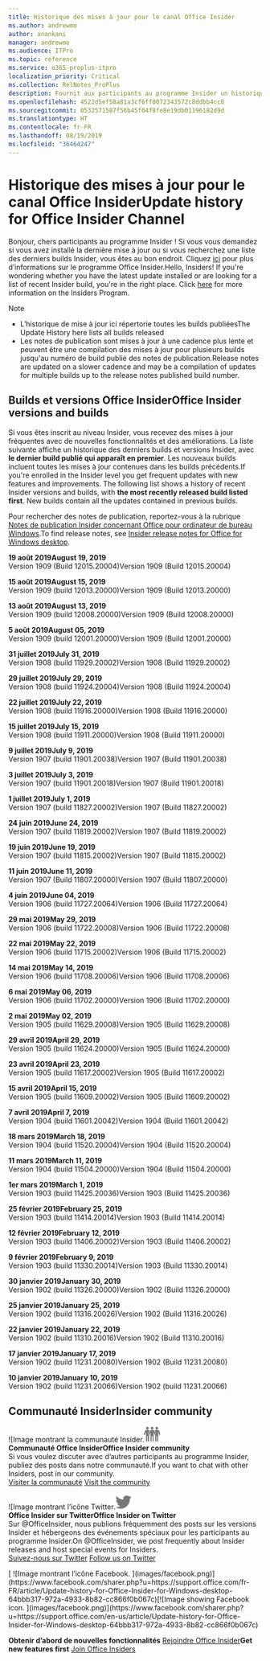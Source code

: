 ```yaml
---
title: Historique des mises à jour pour le canal Office Insider
ms.author: andrewmo
author: anankani
manager: andrewmo
ms.audience: ITPro
ms.topic: reference
ms.service: o365-proplus-itpro
localization_priority: Critical
ms.collection: RelNotes_ProPlus
description: Fournit aux participants au programme Insider un historique des mises à jour pour les versions Canal mensuel Insider Fast pour ordinateur de bureau Windows
ms.openlocfilehash: 4522d5ef58a81a3cf6ff0072343572c8ddbb4cc8
ms.sourcegitcommit: 0532571587f56b45f04f8fe8e19db01196182d9d
ms.translationtype: HT
ms.contentlocale: fr-FR
ms.lasthandoff: 08/19/2019
ms.locfileid: "36464247"
---
```

# <a name="update-history-for-office-insider-channel"></a><span data-ttu-id="ad0e9-103">Historique des mises à jour pour le canal Office Insider</span><span class="sxs-lookup"><span data-stu-id="ad0e9-103">Update history for Office Insider Channel</span></span>

<span data-ttu-id="ad0e9-p101">Bonjour, chers participants au programme Insider ! Si vous vous demandez si vous avez installé la dernière mise à jour ou si vous recherchez une liste des derniers builds Insider, vous êtes au bon endroit. Cliquez [ici](https://insider.office.com/) pour plus d’informations sur le programme Office Insider.</span><span class="sxs-lookup"><span data-stu-id="ad0e9-p101">Hello, Insiders! If you're wondering whether you have the latest update installed or are looking for a list of recent Insider build, you're in the right place. Click [here](https://insider.office.com/) for more information on the Insiders Program.</span></span>

> [!NOTE]
> - <span data-ttu-id="ad0e9-107">L’historique de mise à jour ici répertorie toutes les builds publiées</span><span class="sxs-lookup"><span data-stu-id="ad0e9-107">The Update History here lists all builds released</span></span>
> - <span data-ttu-id="ad0e9-108">Les notes de publication sont mises à jour à une cadence plus lente et peuvent être une compilation des mises à jour pour plusieurs builds jusqu'au numéro de build publié des notes de publication.</span><span class="sxs-lookup"><span data-stu-id="ad0e9-108">Release notes are updated on a slower cadence and may be a compilation of updates for multiple builds up to the release notes published build number.</span></span>



## <a name="office-insider-versions-and-builds"></a><span data-ttu-id="ad0e9-109">Builds et versions Office Insider</span><span class="sxs-lookup"><span data-stu-id="ad0e9-109">Office Insider versions and builds</span></span>

<span data-ttu-id="ad0e9-p102">Si vous êtes inscrit au niveau Insider, vous recevez des mises à jour fréquentes avec de nouvelles fonctionnalités et des améliorations. La liste suivante affiche un historique des derniers builds et versions Insider, avec **le dernier build publié qui apparaît en premier**. Les nouveaux builds incluent toutes les mises à jour contenues dans les builds précédents.</span><span class="sxs-lookup"><span data-stu-id="ad0e9-p102">If you're enrolled in the Insider level you get frequent updates with new features and improvements. The following list shows a history of recent Insider versions and builds, with **the most recently released build listed first**. New builds contain all the updates contained in previous builds.</span></span> 

<span data-ttu-id="ad0e9-113">Pour rechercher des notes de publication, reportez-vous à la rubrique [Notes de publication Insider concernant Office pour ordinateur de bureau Windows](https://docs.microsoft.com/fr-FR/OfficeUpdates/release-notes-office-insider).</span><span class="sxs-lookup"><span data-stu-id="ad0e9-113">To find release notes, see [Insider release notes for Office for Windows desktop](https://docs.microsoft.com/en-us/OfficeUpdates/release-notes-office-insider).</span></span>

[//]: # (NE PAS SUPPRIMER)

<span data-ttu-id="ad0e9-115">**19 août 2019**</span><span class="sxs-lookup"><span data-stu-id="ad0e9-115">**August 19, 2019**</span></span><br/>
<span data-ttu-id="ad0e9-116">Version 1909 (Build 12015.20004)</span><span class="sxs-lookup"><span data-stu-id="ad0e9-116">Version 1909 (Build 12015.20004)</span></span><br/>

<span data-ttu-id="ad0e9-117">**15 août 2019**</span><span class="sxs-lookup"><span data-stu-id="ad0e9-117">**August 15, 2019**</span></span><br/>
<span data-ttu-id="ad0e9-118">Version 1909 (build 12013.20000)</span><span class="sxs-lookup"><span data-stu-id="ad0e9-118">Version 1909 (Build 12013.20000)</span></span><br/>

<span data-ttu-id="ad0e9-119">**13 août 2019**</span><span class="sxs-lookup"><span data-stu-id="ad0e9-119">**August 13, 2019**</span></span><br/>
<span data-ttu-id="ad0e9-120">Version 1909 (build 12008.20000)</span><span class="sxs-lookup"><span data-stu-id="ad0e9-120">Version 1909 (Build 12008.20000)</span></span><br/>

<span data-ttu-id="ad0e9-121">**5 août 2019**</span><span class="sxs-lookup"><span data-stu-id="ad0e9-121">**August 05, 2019**</span></span><br/>
<span data-ttu-id="ad0e9-122">Version 1909 (build 12001.20000)</span><span class="sxs-lookup"><span data-stu-id="ad0e9-122">Version 1909 (Build 12001.20000)</span></span><br/>

<span data-ttu-id="ad0e9-123">**31 juillet 2019**</span><span class="sxs-lookup"><span data-stu-id="ad0e9-123">**July 31, 2019**</span></span><br/>
<span data-ttu-id="ad0e9-124">Version 1908 (build 11929.20002)</span><span class="sxs-lookup"><span data-stu-id="ad0e9-124">Version 1908 (Build 11929.20002)</span></span><br/>

<span data-ttu-id="ad0e9-125">**29 juillet 2019**</span><span class="sxs-lookup"><span data-stu-id="ad0e9-125">**July 29, 2019**</span></span><br/>
<span data-ttu-id="ad0e9-126">Version 1908 (build 11924.20004)</span><span class="sxs-lookup"><span data-stu-id="ad0e9-126">Version 1908 (Build 11924.20004)</span></span><br/>

<span data-ttu-id="ad0e9-127">**22 juillet 2019**</span><span class="sxs-lookup"><span data-stu-id="ad0e9-127">**July 22, 2019**</span></span><br/>
<span data-ttu-id="ad0e9-128">Version 1908 (build 11916.20000)</span><span class="sxs-lookup"><span data-stu-id="ad0e9-128">Version 1908 (Build 11916.20000)</span></span><br/>

<span data-ttu-id="ad0e9-129">**15 juillet 2019**</span><span class="sxs-lookup"><span data-stu-id="ad0e9-129">**July 15, 2019**</span></span><br/>
<span data-ttu-id="ad0e9-130">Version 1908 (build 11911.20000)</span><span class="sxs-lookup"><span data-stu-id="ad0e9-130">Version 1908 (Build 11911.20000)</span></span><br/>

<span data-ttu-id="ad0e9-131">**9 juillet 2019**</span><span class="sxs-lookup"><span data-stu-id="ad0e9-131">**July 9, 2019**</span></span><br/>
<span data-ttu-id="ad0e9-132">Version 1907 (build 11901.20038)</span><span class="sxs-lookup"><span data-stu-id="ad0e9-132">Version 1907 (Build 11901.20038)</span></span><br/>

<span data-ttu-id="ad0e9-133">**3 juillet 2019**</span><span class="sxs-lookup"><span data-stu-id="ad0e9-133">**July 3, 2019**</span></span><br/>
<span data-ttu-id="ad0e9-134">Version 1907 (build 11901.20018)</span><span class="sxs-lookup"><span data-stu-id="ad0e9-134">Version 1907 (Build 11901.20018)</span></span><br/>

<span data-ttu-id="ad0e9-135">**1 juillet 2019**</span><span class="sxs-lookup"><span data-stu-id="ad0e9-135">**July 1, 2019**</span></span><br/>
<span data-ttu-id="ad0e9-136">Version 1907 (build 11827.20002)</span><span class="sxs-lookup"><span data-stu-id="ad0e9-136">Version 1907 (Build 11827.20002)</span></span><br/>

<span data-ttu-id="ad0e9-137">**24 juin 2019**</span><span class="sxs-lookup"><span data-stu-id="ad0e9-137">**June 24, 2019**</span></span><br/>
<span data-ttu-id="ad0e9-138">Version 1907 (build 11819.20002)</span><span class="sxs-lookup"><span data-stu-id="ad0e9-138">Version 1907 (Build 11819.20002)</span></span><br/>

<span data-ttu-id="ad0e9-139">**19 juin 2019**</span><span class="sxs-lookup"><span data-stu-id="ad0e9-139">**June 19, 2019**</span></span><br/>
<span data-ttu-id="ad0e9-140">Version 1907 (build 11815.20002)</span><span class="sxs-lookup"><span data-stu-id="ad0e9-140">Version 1907 (Build 11815.20002)</span></span><br/>

<span data-ttu-id="ad0e9-141">**11 juin 2019**</span><span class="sxs-lookup"><span data-stu-id="ad0e9-141">**June 11, 2019**</span></span><br/>
<span data-ttu-id="ad0e9-142">Version 1907 (Build 11807.20000)</span><span class="sxs-lookup"><span data-stu-id="ad0e9-142">Version 1907 (Build 11807.20000)</span></span><br/>

<span data-ttu-id="ad0e9-143">**4 juin 2019**</span><span class="sxs-lookup"><span data-stu-id="ad0e9-143">**June 04, 2019**</span></span><br/>
<span data-ttu-id="ad0e9-144">Version 1906 (build 11727.20064)</span><span class="sxs-lookup"><span data-stu-id="ad0e9-144">Version 1906 (Build 11727.20064)</span></span><br/>


<span data-ttu-id="ad0e9-145">**29 mai 2019**</span><span class="sxs-lookup"><span data-stu-id="ad0e9-145">**May 29, 2019**</span></span><br/>
<span data-ttu-id="ad0e9-146">Version 1906 (build 11722.20008)</span><span class="sxs-lookup"><span data-stu-id="ad0e9-146">Version 1906 (Build 11722.20008)</span></span><br/>

<span data-ttu-id="ad0e9-147">**22 mai 2019**</span><span class="sxs-lookup"><span data-stu-id="ad0e9-147">**May 22, 2019**</span></span><br/> <span data-ttu-id="ad0e9-148">Version 1906 (build 11715.20002)</span><span class="sxs-lookup"><span data-stu-id="ad0e9-148">Version 1906 (Build 11715.20002)</span></span><br/> 

<span data-ttu-id="ad0e9-149">**14 mai 2019**</span><span class="sxs-lookup"><span data-stu-id="ad0e9-149">**May 14, 2019**</span></span><br/> <span data-ttu-id="ad0e9-150">Version 1906 (build 11708.20006)</span><span class="sxs-lookup"><span data-stu-id="ad0e9-150">Version 1906 (Build 11708.20006)</span></span><br/>

<span data-ttu-id="ad0e9-151">**6 mai 2019**</span><span class="sxs-lookup"><span data-stu-id="ad0e9-151">**May 06, 2019**</span></span><br/>
<span data-ttu-id="ad0e9-152">Version 1906 (build 11702.20000)</span><span class="sxs-lookup"><span data-stu-id="ad0e9-152">Version 1906 (Build 11702.20000)</span></span><br/>

<span data-ttu-id="ad0e9-153">**2 mai 2019**</span><span class="sxs-lookup"><span data-stu-id="ad0e9-153">**May 02, 2019**</span></span><br/>
<span data-ttu-id="ad0e9-154">Version 1905 (build 11629.20008)</span><span class="sxs-lookup"><span data-stu-id="ad0e9-154">Version 1905 (Build 11629.20008)</span></span><br/>

<span data-ttu-id="ad0e9-155">**29 avril 2019**</span><span class="sxs-lookup"><span data-stu-id="ad0e9-155">**April 29, 2019**</span></span><br/>
<span data-ttu-id="ad0e9-156">Version 1905 (build 11624.20000)</span><span class="sxs-lookup"><span data-stu-id="ad0e9-156">Version 1905 (Build 11624.20000)</span></span><br/>

<span data-ttu-id="ad0e9-157">**23 avril 2019**</span><span class="sxs-lookup"><span data-stu-id="ad0e9-157">**April 23, 2019**</span></span><br/> <span data-ttu-id="ad0e9-158">Version 1905 (build 11617.20002)</span><span class="sxs-lookup"><span data-stu-id="ad0e9-158">Version 1905 (Build 11617.20002)</span></span><br/>

<span data-ttu-id="ad0e9-159">**15 avril 2019**</span><span class="sxs-lookup"><span data-stu-id="ad0e9-159">**April 15, 2019**</span></span><br/> <span data-ttu-id="ad0e9-160">Version 1905 (build 11609.20002)</span><span class="sxs-lookup"><span data-stu-id="ad0e9-160">Version 1905 (Build 11609.20002)</span></span><br/>

<span data-ttu-id="ad0e9-161">**7 avril 2019**</span><span class="sxs-lookup"><span data-stu-id="ad0e9-161">**April 7, 2019**</span></span><br/> <span data-ttu-id="ad0e9-162">Version 1904 (build 11601.20042)</span><span class="sxs-lookup"><span data-stu-id="ad0e9-162">Version 1904 (Build 11601.20042)</span></span><br/>

<span data-ttu-id="ad0e9-163">**18 mars 2019**</span><span class="sxs-lookup"><span data-stu-id="ad0e9-163">**March 18, 2019**</span></span><br/> <span data-ttu-id="ad0e9-164">Version 1904 (build 11520.20004)</span><span class="sxs-lookup"><span data-stu-id="ad0e9-164">Version 1904 (Build 11520.20004)</span></span><br/>

<span data-ttu-id="ad0e9-165">**11 mars 2019**</span><span class="sxs-lookup"><span data-stu-id="ad0e9-165">**March 11, 2019**</span></span><br/> <span data-ttu-id="ad0e9-166">Version 1904 (build 11504.20000)</span><span class="sxs-lookup"><span data-stu-id="ad0e9-166">Version 1904 (Build 11504.20000)</span></span><br/>

<span data-ttu-id="ad0e9-167">**1er mars 2019**</span><span class="sxs-lookup"><span data-stu-id="ad0e9-167">**March 1, 2019**</span></span><br/> <span data-ttu-id="ad0e9-168">Version 1903 (build 11425.20036)</span><span class="sxs-lookup"><span data-stu-id="ad0e9-168">Version 1903 (Build 11425.20036)</span></span><br/> 

<span data-ttu-id="ad0e9-169">**25 février 2019**</span><span class="sxs-lookup"><span data-stu-id="ad0e9-169">**February 25, 2019**</span></span><br/> <span data-ttu-id="ad0e9-170">Version 1903 (build 11414.20014)</span><span class="sxs-lookup"><span data-stu-id="ad0e9-170">Version 1903 (Build 11414.20014)</span></span><br/> 

<span data-ttu-id="ad0e9-171">**12 février 2019**</span><span class="sxs-lookup"><span data-stu-id="ad0e9-171">**February 12, 2019**</span></span><br/> <span data-ttu-id="ad0e9-172">Version 1903 (build 11406.20002)</span><span class="sxs-lookup"><span data-stu-id="ad0e9-172">Version 1903 (Build 11406.20002)</span></span><br/> 

<span data-ttu-id="ad0e9-173">**9 février 2019**</span><span class="sxs-lookup"><span data-stu-id="ad0e9-173">**February 9, 2019**</span></span><br/> <span data-ttu-id="ad0e9-174">Version 1903 (build 11330.20014)</span><span class="sxs-lookup"><span data-stu-id="ad0e9-174">Version 1903 (Build 11330.20014)</span></span><br/> 

<span data-ttu-id="ad0e9-175">**30 janvier 2019**</span><span class="sxs-lookup"><span data-stu-id="ad0e9-175">**January 30, 2019**</span></span><br/> <span data-ttu-id="ad0e9-176">Version 1902 (build 11326.20000)</span><span class="sxs-lookup"><span data-stu-id="ad0e9-176">Version 1902 (Build 11326.20000)</span></span><br/> 

<span data-ttu-id="ad0e9-177">**25 janvier 2019**</span><span class="sxs-lookup"><span data-stu-id="ad0e9-177">**January 25, 2019**</span></span><br/> <span data-ttu-id="ad0e9-178">Version 1902 (build 11316.20026)</span><span class="sxs-lookup"><span data-stu-id="ad0e9-178">Version 1902 (Build 11316.20026)</span></span><br/> 

<span data-ttu-id="ad0e9-179">**22 janvier 2019**</span><span class="sxs-lookup"><span data-stu-id="ad0e9-179">**January 22, 2019**</span></span><br/> <span data-ttu-id="ad0e9-180">Version 1902 (build 11310.20016)</span><span class="sxs-lookup"><span data-stu-id="ad0e9-180">Version 1902 (Build 11310.20016)</span></span><br/> 

<span data-ttu-id="ad0e9-181">**17 janvier 2019**</span><span class="sxs-lookup"><span data-stu-id="ad0e9-181">**January 17, 2019**</span></span><br/> <span data-ttu-id="ad0e9-182">Version 1902 (build 11231.20080)</span><span class="sxs-lookup"><span data-stu-id="ad0e9-182">Version 1902 (Build 11231.20080)</span></span><br/>

<span data-ttu-id="ad0e9-183">**10 janvier 2019**</span><span class="sxs-lookup"><span data-stu-id="ad0e9-183">**January 10, 2019**</span></span><br/> <span data-ttu-id="ad0e9-184">Version 1902 (build 11231.20066)</span><span class="sxs-lookup"><span data-stu-id="ad0e9-184">Version 1902 (build 11231.20066)</span></span><br/> 


## <a name="insider-community"></a><span data-ttu-id="ad0e9-185">Communauté Insider</span><span class="sxs-lookup"><span data-stu-id="ad0e9-185">Insider community</span></span>

<span data-ttu-id="ad0e9-186">![Image montrant la communauté Insider.</span><span class="sxs-lookup"><span data-stu-id="ad0e9-186">![Image showing insider community.</span></span> ](images/insidercommunity.png) <br/>
<span data-ttu-id="ad0e9-187">**Communauté Office Insider**</span><span class="sxs-lookup"><span data-stu-id="ad0e9-187">**Office Insider community**</span></span><br/> <span data-ttu-id="ad0e9-188">Si vous voulez discuter avec d’autres participants au programme Insider, publiez des posts dans notre communauté.</span><span class="sxs-lookup"><span data-stu-id="ad0e9-188">If you want to chat with other Insiders, post in our community.</span></span><br/><span data-ttu-id="ad0e9-189"> 
[Visiter la communauté](https://go.microsoft.com/fwlink/?linkid=843493)</span><span class="sxs-lookup"><span data-stu-id="ad0e9-189"> 
[Visit the community](https://go.microsoft.com/fwlink/?linkid=843493)</span></span><br/> 

<span data-ttu-id="ad0e9-190">![Image montrant l’icône Twitter.</span><span class="sxs-lookup"><span data-stu-id="ad0e9-190">![Image showing twitter icon.</span></span> ](images/twitter.png)<br/>
<span data-ttu-id="ad0e9-191">**Office Insider sur Twitter**</span><span class="sxs-lookup"><span data-stu-id="ad0e9-191">**Office Insider on Twitter**</span></span><br/> <span data-ttu-id="ad0e9-192">Sur @OfficeInsider, nous publions fréquemment des posts sur les versions Insider et hébergeons des événements spéciaux pour les participants au programme Insider.</span><span class="sxs-lookup"><span data-stu-id="ad0e9-192">On @OfficeInsider, we post frequently about Insider releases and host special events for Insiders.</span></span><br/><span data-ttu-id="ad0e9-193"> 
[Suivez-nous sur Twitter](https://go.microsoft.com/fwlink/?linkid=717717)</span><span class="sxs-lookup"><span data-stu-id="ad0e9-193"> 
[Follow us on Twitter](https://go.microsoft.com/fwlink/?linkid=717717)</span></span><br/> 

<span data-ttu-id="ad0e9-194">
  [
  ![Image montrant l’icône Facebook. ](images/facebook.png)](https://www.facebook.com/sharer.php?u=https://support.office.com/fr-FR/article/Update-history-for-Office-Insider-for-Windows-desktop-64bbb317-972a-4933-8b82-cc866f0b067c)</span><span class="sxs-lookup"><span data-stu-id="ad0e9-194">[![Image showing Facebook icon. ](images/facebook.png)](https://www.facebook.com/sharer.php?u=https://support.office.com/en-us/article/Update-history-for-Office-Insider-for-Windows-desktop-64bbb317-972a-4933-8b82-cc866f0b067c)</span></span>


<span data-ttu-id="ad0e9-195">**Obtenir d’abord de nouvelles fonctionnalités**
[Rejoindre Office Insider](https://insider.office.com/)</span><span class="sxs-lookup"><span data-stu-id="ad0e9-195">**Get new features first**
[Join Office Insiders](https://insider.office.com/)</span></span>